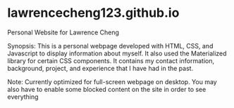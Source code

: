 # lawrencecheng123.github.io
Personal Website for Lawrence Cheng

Synopsis: This is a personal webpage developed with HTML, CSS, and Javascript to display information about myself. It also used the Materialized library for certain CSS components. It contains
my contact information, background, project, and experience that I have had in the past.

Note: Currently optimized for full-screen webpage on desktop. You may also have to enable some blocked content on the site in order to see everything

